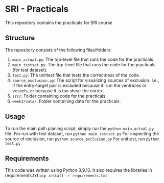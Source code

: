 # SRI - Practicals
This repository contains the practicals for SRI course

## Structure
The repository consists of the following files/folders:
1. `main_actual.py`: The top-level file that runs the code for the practicals.
2. `main_testset.py`: The top-level file that runs the code for the practicals (for test dataset).
3. `test.py`: The unittest file that tests the correctness of the code.
4. `source_exclusion.py`: The script for visualizing sources of exclusion. I.e., if the entry-target pair is excluded because it is in the ventricles or vessels, or because it is too shear the cortex.
5. `src/`: Folder containing code for the practicals.
6. `week2/data/`: Folder containing data for the practicals.

## Usage
To run the main path planing script, simply run the ```python main_actual.py``` file.
For run with test dataset, run ```python main_testset.py```
For inspecting the source of exclusion, run ```python source_exclusion.py```
For unittest, run ```python test.py```

## Requirements
This code was written using Python 3.9.10. It also requires the libraries in requirements.txt
```pip install -r requirements.txt```